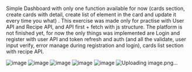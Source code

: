 Simple Dashboard with only one function available for now (cards section, create cards with detail, create list of element in the card and update it every time you what) . This exercise was made only for practise with User API and Recipe API, and API first + fetch with js structure.
The platform is not finished yet, for now the only things was implemented are Login and register with user API and token refresh and auth (and all the validate, user input verify, error manage during registration and login), cards list section with recipe API.

![image](https://github.com/user-attachments/assets/96933b1d-b4cc-40e0-b882-7aea66cf8906)
![image](https://github.com/user-attachments/assets/b05c8a1a-afd1-49c6-b1cf-859560762f89)
![image](https://github.com/user-attachments/assets/d14ff7ec-15c2-429a-8451-99a50131fb38)
![image](https://github.com/user-attachments/assets/6d97f7bb-7359-4b9f-9898-5824d90d00be)
![image](https://github.com/user-attachments/assets/6a7df01a-2acf-413c-a591-1e395bd8de2d)
![Uploading image.png…]()
